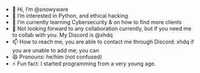 - 👋 Hi, I’m @snowyware
- 👀 I’m interested in Python, and ethical hacking
- 🌱 I’m currently learning Cybersecurity & on how to find more clients
- 💞️ Not looking forward to any collaboration currently, but if you need me to collab with you. My Discord is @xhdq
- 📫 How to reach me, you are able to contact me through Discord: xhdq if you are unable to add me; you can 
- 😄 Pronouns: he/him (not confused)
- ⚡ Fun fact: I started programming from a very young age.

<!---
snowyware/snowyware is a ✨ special ✨ repository because its `README.md` (this file) appears on your GitHub profile.
You can click the Preview link to take a look at your changes.
--->
